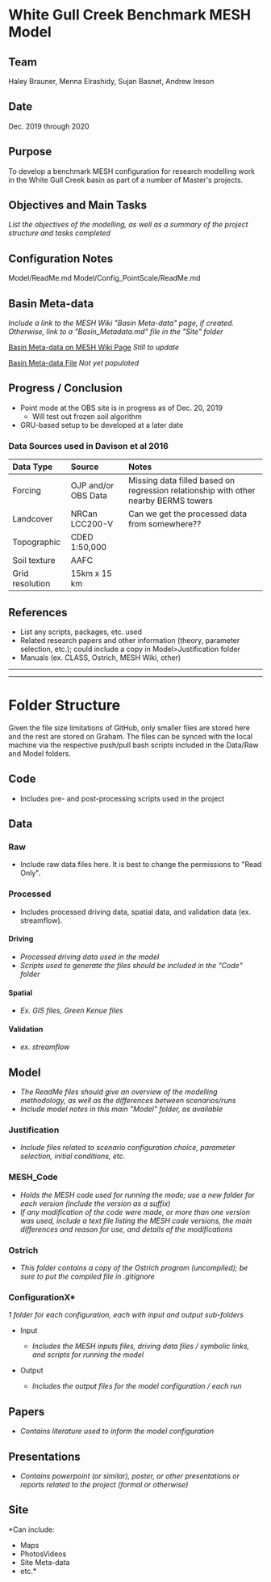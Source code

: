 # White Gull Creek Benchmark MESH Model

## Team
  Haley Brauner, Menna Elrashidy, Sujan Basnet, Andrew Ireson

## Date
Dec. 2019 through 2020

## Purpose
  To develop a benchmark MESH configuration for research modelling work in the White Gull Creek basin as part of a number of Master's projects.

## Objectives and Main Tasks
  *List the objectives of the modelling, as well as a summary of the project structure and tasks completed*

## Configuration Notes
Model/ReadMe.md
Model/Config_PointScale/ReadMe.md

## Basin Meta-data
*Include a link to the MESH Wiki "Basin Meta-data" page, if created. Otherwise, link to a "Basin_Metadata.md" file in the "Site" folder*

[Basin Meta-data on MESH Wiki Page](https://wiki.usask.ca/display/MESH/White+Gull+Creek+Basin) *Still to update*

[Basin Meta-data File](https://github.com/HaleyBrauner/MESH_Repo_Template/blob/master/Site/BasinMetaData.md) *Not yet populated*

## Progress / Conclusion
- Point mode at the OBS site is in progress as of Dec. 20, 2019
  - Will test out frozen soil algorithm
- GRU-based setup to be developed at a later date

### Data Sources used in Davison et al 2016
| Data Type     | Source | Notes  |
| :------------ |:-------------| :-----|
| Forcing      | OJP and/or OBS Data | Missing data filled based on regression relationship with other nearby BERMS towers |
| Landcover  | NRCan LCC200-V  | Can we get the processed data from somewhere?? |
| Topographic | CDED 1:50,000  |     |
| Soil texture | AAFC | |
| Grid resolution | 15km x 15 km | |

## References
- List any scripts, packages, etc. used
- Related research papers and other information (theory, parameter selection, etc.); could include a copy in Model>Justification folder
- Manuals (ex. CLASS, Ostrich, MESH Wiki, other)

___
___
# Folder Structure
Given the file size limitations of GitHub, only smaller files are stored here and the rest are stored on Graham. The files can be synced with the local machine via the respective push/pull bash scripts included in the Data/Raw and Model folders.

## Code
- Includes pre- and post-processing scripts used in the project

## Data

### Raw
- Include raw data files here. It is best to change the permissions to "Read Only".

### Processed
- Includes processed driving data, spatial data, and validation data (ex. streamflow).

#### Driving
- *Processed driving data used in the model*
- *Scripts used to generate the files should be included in the "Code" folder*

#### Spatial
- *Ex. GIS files, Green Kenue files*

#### Validation
- *ex. streamflow*

## Model
- *The ReadMe files should give an overview of the modelling methodology, as well as the differences between scenarios/runs*
- *Include model notes in this main "Model" folder, as available*

### Justification
- *Include files related to scenario configuration choice, parameter selection, initial conditions, etc.*

### MESH_Code
- *Holds the MESH code used for running the mode; use a new folder for each version (include the version as a suffix)*
- *If any modification of the code were made, or more than one version was used, include a text file listing the MESH code versions, the main differences and reason for use, and details of the modifications*

### Ostrich
- *This folder contains a copy of the Ostrich program (uncompiled); be sure to put the compiled file in .gitignore*

### ConfigurationX*
*1 folder for each configuration, each with input and output sub-folders*

- Input  
  - *Includes the MESH inputs files, driving data files / symbolic links, and scripts for running the model*

- Output
  - *Includes the output files for the model configuration / each run*

## Papers
- *Contains literature used to inform the model configuration*

## Presentations
- *Contains powerpoint (or similar), poster, or other presentations or reports related to the project (formal or otherwise)*

## Site
*Can include:
- Maps
- PhotosVideos
- Site Meta-data
- etc.*
